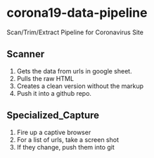# corona19-data-pipeline

Scan/Trim/Extract Pipeline for Coronavirus Site

## Scanner

1. Gets the data from urls in google sheet.
2. Pulls the raw HTML
3. Creates a clean version without the markup
4. Push it into a github repo.

## Specialized_Capture

1. Fire up a captive browser
2. For a list of urls, take a screen shot
3. If they change, push them into git
